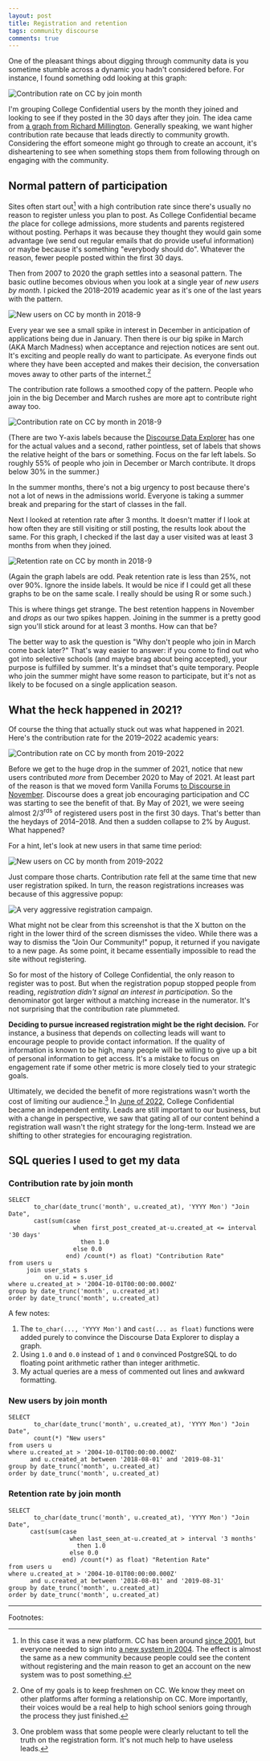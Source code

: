 ```yaml
---
layout: post
title: Registration and retention
tags: community discourse
comments: true
---
```


One of the pleasant things about digging through community data is you
sometime stumble across a dynamic you hadn't considered before. For
instance, I found something odd looking at this graph:

![Contribution rate on CC by join month](/images/CC_contribution_rate.png)

I'm grouping College Confidential users by the month they joined and
looking to see if they posted in the 30 days after they join. The idea
came from [a graph from Richard
Millington](https://twitter.com/RichMillington/status/1566807112855928833). Generally
speaking, we want higher contribution rate because that leads directly
to community growth. Considering the effort someone might go through
to create an account, it's disheartening to see when something stops
them from following through on engaging with the community.

## Normal pattern of participation

Sites often start out[^1] with a high contribution rate since there's
usually no reason to register unless you plan to post. As College
Confidential became _the_ place for college admissions, more students
and parents registered without posting. Perhaps it was because they
thought they would gain some advantage (we send out regular emails
that do provide useful information) or maybe because it's something
"everybody should do". Whatever the reason, fewer people posted
within the first 30 days.

Then from 2007 to 2020 the graph settles into a seasonal pattern. The
basic outline becomes obvious when you look at a single year of _new
users by month_. I picked the 2018&ndash;2019 academic year as it's one
of the last years with the pattern.

![New users on CC by month in 2018-9](/images/CC_new_users_2018.png)

Every year we see a small spike in interest in December in
anticipation of applications being due in January. Then there is our
big spike in March (AKA March Madness) when acceptance and rejection
notices are sent out. It's exciting and people really do want to
participate. As everyone finds out where they have been accepted and
makes their decision, the conversation moves away to other parts of
the internet.[^2]

The contribution rate follows a smoothed copy of the pattern. People
who join in the big December and March rushes are more apt to
contribute right away too.

![Contribution rate on CC by month in 2018-9](/images/CC_contribution_rate_2018.png)

(There are two Y-axis labels because the [Discourse Data
Explorer](https://meta.discourse.org/t/discourse-data-explorer/32566)
has one for the actual values and a second, rather pointless, set of
labels that shows the relative height of the bars or something. Focus
on the far left labels. So roughly 55% of people who join in December
or March contribute. It drops below 30% in the summer.)

In the summer months, there's not a big urgency to post because there's
not a lot of news in the admissions world. Everyone is taking a summer
break and preparing for the start of classes in the fall. 

Next I looked at retention rate after 3 months. It doesn't matter if I
look at how often they are still visiting or still posting, the
results look about the same. For this graph, I checked if the last day
a user visited was at least 3 months from when they joined.

![Retention rate on CC by month in 2018-9](/images/CC_retention_rate_2018.png)

(Again the graph labels are odd. Peak retention rate is less than 25%,
not over 90%. Ignore the inside labels. It would be nice if I could
get all these graphs to be on the same scale. I really should be using
R or some such.)

This is where things get strange. The best retention happens in
November and _drops_ as our two spikes happen. Joining in the summer
is a pretty good sign you'll stick around for at least 3 months. How
can that be?

The better way to ask the question is "Why don't people who join in
March come back later?" That's way easier to answer: if you come to
find out who got into selective schools (and maybe brag about being
accepted), your purpose is fulfilled by summer. It's a mindset that's
quite temporary. People who join the summer might have some reason to
participate, but it's not as likely to be focused on a single
application season.

## What the heck happened in 2021?

Of course the thing that actually stuck out was what happened
in 2021. Here's the contribution rate for the 2019&ndash;2022 academic
years:

![Contribution rate on CC by month from 2019-2022](/images/CC_contribution_rate_2019-22.png)

Before we get to the huge drop in the summer of 2021, notice that new
users contributed _more_ from December 2020 to May of 2021. At least
part of the reason is that we moved form Vanilla Forums [to Discourse
in
November](https://talk.collegeconfidential.com/t/welcome-to-the-new-cc-forums/2795256). Discourse
does a great job encouraging participation and CC was starting to see
the benefit of that. By May of 2021, we were seeing almost
2/3<sup>rds</sup> of registered users post in the first 30
days. That's better than the heydays of 2014&ndash;2018. And then a
sudden collapse to 2% by August. What happened?

For a hint, let's look at new users in that same time period:

![New users on CC by month from 2019-2022](/images/CC_new_users_2019-22.png)

Just compare those charts. Contribution rate fell at the same time
that new user registration spiked. In turn, the reason registrations
increases was because of this aggressive popup:

![A very aggressive registration campaign.](/images/CC_join.png) 

What might not be clear from this screenshot is that the X button on
the right in the lower third of the screen dismisses the video. While
there was a way to dismiss the "Join Our Community!" popup, it
returned if you navigate to a new page. As some point, it became
essentially impossible to read the site without registering.

So for most of the history of College Confidential, the only reason to
register was to post. But when the registration popup stopped people
from reading, _registration didn't signal an interest in
participation_. So the denominator got larger without a matching
increase in the numerator. It's not surprising that the contribution
rate plummeted.

**Deciding to pursue increased registration might be the right
decision.** For instance, a business that depends on collecting leads
will want to encourage people to provide contact information. If the
quality of information is known to be high, many people will be
willing to give up a bit of personal information to get access. It's a
mistake to focus on engagement rate if some other metric is more
closely tied to your strategic goals.

Ultimately, we decided the benefit of more registrations wasn't worth
the cost of limiting our audience.[^3] In [June of
2022](https://talk.collegeconfidential.com/t/cc-updates-for-june-2022/3613536),
College Confidential became an independent entity. Leads are still
important to our business, but with a change in perspective, we saw
that gating all of our content behind a registration wall wasn't the
right strategy for the long-term. Instead we are shifting to other
strategies for encouraging registration.


## SQL queries I used to get my data


### Contribution rate by join month

```
SELECT 
       to_char(date_trunc('month', u.created_at), 'YYYY Mon') "Join Date",
       cast(sum(case 
                  when first_post_created_at-u.created_at <= interval '30 days' 
                    then 1.0 
                  else 0.0 
                end) /count(*) as float) "Contribution Rate"
from users u 
     join user_stats s 
          on u.id = s.user_id
where u.created_at > '2004-10-01T00:00:00.000Z'
group by date_trunc('month', u.created_at)
order by date_trunc('month', u.created_at)
```

A few notes:

1. The `to_char(..., 'YYYY Mon')` and `cast(... as float)` functions
   were added purely to convince the Discourse Data Explorer to
   display a graph.
2. Using `1.0` and `0.0` instead of `1` and `0` convinced PostgreSQL
   to do floating point arithmetic rather than integer arithmetic.
3. My actual queries are a mess of commented out lines and awkward
   formatting.

### New users by join month

```
SELECT 
       to_char(date_trunc('month', u.created_at), 'YYYY Mon') "Join Date",
       count(*) "New users"
from users u 
where u.created_at > '2004-10-01T00:00:00.000Z'
      and u.created_at between '2018-08-01' and '2019-08-31'
group by date_trunc('month', u.created_at)
order by date_trunc('month', u.created_at)
```

### Retention rate by join month

```
SELECT 
       to_char(date_trunc('month', u.created_at), 'YYYY Mon') "Join Date",
      cast(sum(case 
                 when last_seen_at-u.created_at > interval '3 months' 
                   then 1.0 
                 else 0.0 
               end) /count(*) as float) "Retention Rate"
from users u 
where u.created_at > '2004-10-01T00:00:00.000Z'
      and u.created_at between '2018-08-01' and '2019-08-31'
group by date_trunc('month', u.created_at)
order by date_trunc('month', u.created_at)
```

---

Footnotes:

[^1]: In this case it was a new platform. CC has been around [since
    2001](http://www.collegeconfidential.com/discus/), but everyone
    needed to sign into [a new system in
    2004](https://web.archive.org/web/20041028083336/http://www.collegeconfidential.com:80/discus/). The
    effect is almost the same as a new community because people could
    see the content without registering and the main reason to get an
    account on the new system was to post something.

[^2]: One of my goals is to keep freshmen on CC. We know they meet on
    other platforms after forming a relationship on CC. More
    importantly, their voices would be a real help to high school
    seniors going through the process they just finished.

[^3]: One problem wass that some people were clearly reluctant to tell
    the truth on the registration form. It's not much help to have
    useless leads.
